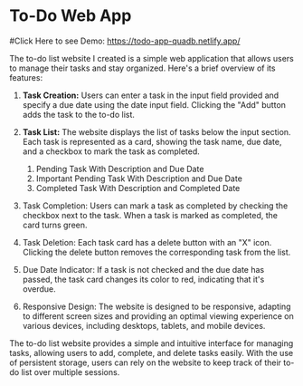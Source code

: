 # To-Do Web App
#Click Here to see Demo: https://todo-app-quadb.netlify.app/

The to-do list website I created is a simple web application that allows users to manage their tasks and stay organized. Here's a brief overview of its features:

1. **Task Creation:** Users can enter a task in the input field provided and specify a due date using the date input field. Clicking the "Add" button adds the task to the to-do list.

2. **Task List:** The website displays the list of tasks below the input section. Each task is represented as a card, showing the task name, due date, and a checkbox to mark the task as completed.
   1. Pending Task With Description and Due Date
   2. Important Pending Task With Description and Due Date
   3. Completed Task With Description and Completed Date

4. Task Completion: Users can mark a task as completed by checking the checkbox next to the task. When a task is marked as completed, the card turns green.
 
5. Task Deletion: Each task card has a delete button with an "X" icon. Clicking the delete button removes the corresponding task from the list.

6. Due Date Indicator: If a task is not checked and the due date has passed, the task card changes its color to red, indicating that it's overdue.

7. Responsive Design: The website is designed to be responsive, adapting to different screen sizes and providing an optimal viewing experience on various devices, including desktops, tablets, and mobile devices.

The to-do list website provides a simple and intuitive interface for managing tasks, allowing users to add, complete, and delete tasks easily. With the use of persistent storage, users can rely on the website to keep track of their to-do list over multiple sessions.
